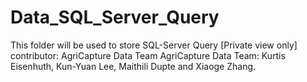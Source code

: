 # Data_SQL_Server_Query
This folder will be used to store SQL-Server Query [Private view only]
contributor: AgriCapture Data Team
AgriCapture Data Team: Kurtis Eisenhuth, Kun-Yuan Lee, Maithili Dupte and Xiaoge Zhang.
